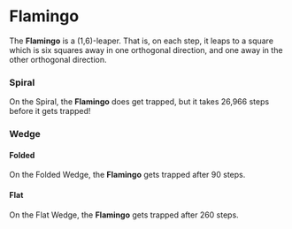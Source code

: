 # Flamingo

The **Flamingo** is a (1,6)-leaper. That is, on each step, it leaps to
a square which is six squares away in one orthogonal direction, and one
away in the other orthogonal direction.

### Spiral

On the Spiral, the **Flamingo** does get trapped, but it takes 26,966
steps before it gets trapped!

### Wedge

#### Folded

On the Folded Wedge, the **Flamingo** gets trapped after 90 steps.

#### Flat

On the Flat Wedge, the **Flamingo** gets trapped after 260 steps.
